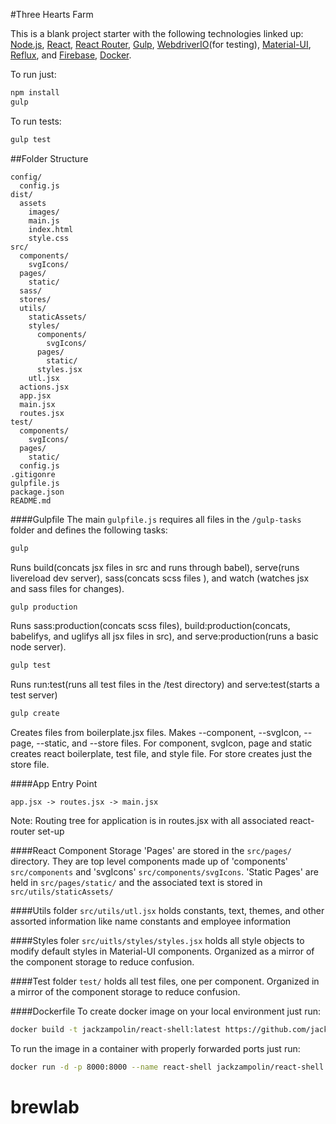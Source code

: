 #Three Hearts Farm

This is a blank project starter with the following technologies linked up: [Node.js](https://nodejs.org/), [React](http://facebook.github.io/react/), [React Router](http://rackt.github.io/react-router/), [Gulp](http://gulpjs.com/), [WebdriverIO](http://webdriver.io/)(for testing), [Material-UI](http://material-ui.com/#/), [Reflux](https://github.com/reflux/refluxjs), and  [Firebase](https://www.firebase.com/), [Docker](https://www.docker.com/).

To run just:
```bash
npm install
gulp
```

To run tests:
```bash
gulp test
```

##Folder Structure

```
config/
  config.js
dist/
  assets
    images/
    main.js
    index.html
    style.css
src/
  components/
    svgIcons/
  pages/
    static/
  sass/
  stores/
  utils/
    staticAssets/
    styles/
      components/
        svgIcons/
      pages/
        static/
      styles.jsx
    utl.jsx
  actions.jsx
  app.jsx
  main.jsx
  routes.jsx
test/
  components/
    svgIcons/
  pages/
    static/
  config.js
.gitigonre
gulpfile.js
package.json
README.md
```
####Gulpfile
The main <code>gulpfile.js</code> requires all files in the <code>/gulp-tasks</code> folder and defines the following tasks:
```bash
gulp
```
Runs build(concats jsx files in src and runs through babel), serve(runs livereload dev server), sass(concats scss files ), and watch (watches jsx and sass files for changes).
```bash
gulp production
```
Runs sass:production(concats scss files), build:production(concats, babelifys, and uglifys all jsx files in src), and serve:production(runs a basic node server).
```bash
gulp test
```
Runs run:test(runs all test files in the /test directory) and serve:test(starts a test server)
```bash
gulp create
```
Creates files from boilerplate.jsx files. Makes --component, --svgIcon, --page, --static, and --store files.  For component, svgIcon, page and static creates react boilerplate, test file, and style file.  For store creates just the store file.

####App Entry Point
```
app.jsx -> routes.jsx -> main.jsx
```
Note: Routing tree for application is in routes.jsx with all associated react-router set-up

####React Component Storage
'Pages' are stored in the <code>src/pages/</code> directory.  They are top level components made up of 'components' <code>src/components</code> and 'svgIcons' <code>src/components/svgIcons</code>.  'Static Pages' are held in <code>src/pages/static/</code> and the associated text is stored in <code>src/utils/staticAssets/</code>

####Utils folder
<code>src/utils/utl.jsx</code> holds constants, text, themes, and other assorted information like name constants and employee information

####Styles foler
<code>src/uitls/styles/styles.jsx</code> holds all style objects to modify default styles in Material-UI components.  Organized as a mirror of the component storage to reduce confusion.

####Test folder
<code>test/</code> holds all test files, one per component.  Organized in a mirror of the component storage to reduce confusion.

####Dockerfile
To create docker image on your local environment just run:
```bash
docker build -t jackzampolin/react-shell:latest https://github.com/jackzampolin/react-shell.git
```

To run the image in a container with properly forwarded ports just run:
```bash
docker run -d -p 8000:8000 --name react-shell jackzampolin/react-shell:latest
```
# brewlab
